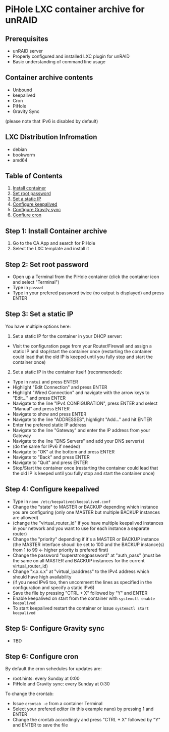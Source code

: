 # PiHole LXC container archive for unRAID

## Prerequisites

- unRAID server
- Properly configured and installed LXC plugin for unRAID
- Basic understanding of command line usage

## Container archive contents

- Unbound
- keepalived
- Cron
- PiHole
- Gravity Sync

(please note that IPv6 is disabled by default)

## LXC Distribution Infromation

- debian
- bookworm
- amd64

## Table of Contents

1. [Install container](#step-1-install-container-archive)
2. [Set root password](#step-2-set-root-password)
3. [Set a static IP](#step-3-set-a-static-ip)
4. [Configure keepalived](#step-4-configure-keepalived)
5. [Configure Gravity sync](#step-5-configure-gravity-sync)
6. [Confiure cron](#step-6-configure-cron)

## Step 1: Install Container archive

  1. Go to the CA App and search for PiHole
  2. Select the LXC template and install it

## Step 2: Set root password

  - Open up a Terminal from the PiHole container (click the container icon and select "Terminal")
  - Type in `passwd`
  - Type in your prefered password twice (no output is displayed) and press ENTER


## Step 3: Set a static IP

You have multiple options here:

  1. Set a static IP for the container in your DHCP server:
  - Visit the configuration page from your Router/Firewall and assign a static IP and stop/start the container once
    (restarting the container could lead that the old IP is keeped until you fully stop and start the container once)
  2. Set a static IP in the container itself (recommended):
  - Type in `nmtui` and press ENTER
  - Highlight "Edit Connection" and press ENTER
  - Highlight "Wired Connection" and navigate with the arrow keys to "Edit..." and press ENTER
  - Navigate to the line "IPv4 CONFIGURATION", press ENTER and select "Manual" and press ENTER
  - Navigate to show and press ENTER
  - Navigate to the line "ADDRESSES", highlight "Add..." and hit ENTER
  - Enter the prefered static IP address
  - Navigate to the line "Gateway" and enter the IP address from your Gateway
  - Navigate to the line "DNS Servers" and add your DNS server(s)
  - (do the same for IPv6 if needed)
  - Navigate to "OK" at the bottom and press ENTER
  - Navigate to "Back" and press ENTER
  - Navigate to "Quit" and press ENTER
  - Stop/Start the container once
    (restarting the container could lead that the old IP is keeped until you fully stop and start the container once)

## Step 4: Configure keepalived

  - Type in `nano /etc/keepalived/keepalived.conf`
  - Change the "state" to MASTER or BACKUP depending which instance you are configuring (only one MASTER but multiple BACKUP instances are allowed)
  - (change the "virtual_router_id" if you have multiple keepalived instances in your network and you want to use for each instance a separate router)
  - Change the "priority" depending if it's a MASTER or BACKUP instance
    (the MASTER interface shoudl be set to 100 and the BACKUP instance(s) from 1 to 99 <- higher priority is prefered first)
  - Change the password "superstrongpassword" at "auth_pass" (must be the same on all MASTER and BACKUP instances for the current virtual_router_id)
  - Change "x.x.x.x" at "virtual_ipaddress" to the IPv4 address which should have high availability
  - (if you need IPv6 too, then uncomment the lines as specified in the configuration and specify a static IPv6)
  - Save the file by pressing "CTRL + X" followed by "Y" and ENTER
  - Enable keepalived on start from the container with `systemctl enable keepalived`
  - To start keepalived restart the container or issue `systemctl start keepalived` 

## Step 5: Configure Gravity sync

  - TBD

## Step 6: Configure cron

By default the cron schedules for updates are:
  - root.hints: every Sunday at 0:00
  - PiHole and Gravity sync: every Sunday at 0:30

To change the crontab:
- Issue `crontab -e` from a container Terminal
- Select your prefered editor (in this example nano) by pressing 1 and ENTER
- Change the crontab accordingly and press "CTRL + X" followed by "Y" and ENTER to save the file
